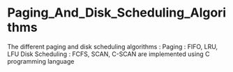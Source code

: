 # Paging_And_Disk_Scheduling_Algorithms
The different paging and disk scheduling algorithms : Paging : FIFO, LRU, LFU Disk Scheduling : FCFS, SCAN, C-SCAN are implemented using C programming language
